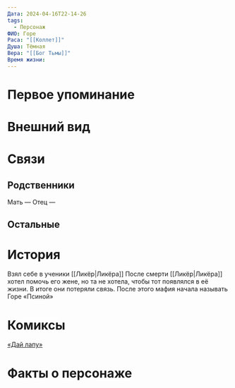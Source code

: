 ```yaml
---
Дата: 2024-04-16T22-14-26
tags:
  - Персонаж
ФИО: Горе
Раса: "[[Коллет]]"
Душа: Тёмная
Вера: "[[Бог Тьмы]]"
Время жизни:
---
```

# Первое упоминание

# Внешний вид

# Связи
## Родственники
Мать —
Отец — 
## Остальные 

# История
Взял себе в ученики [[Ликёр|Ликёра]]
После смерти [[Ликёр|Ликёра]] хотел помочь его жене, но та не хотела, чтобы тот появлялся в её жизни. В итоге они потеряли связь.
После этого мафия начала называть Горе «Псиной»
# Комиксы
[«Дай лапу»](https://telegra.ph/Likyor-Daj-lapu-03-22)
# Факты о персонаже